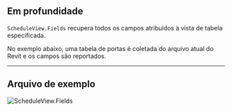 ## Em profundidade
`ScheduleView.Fields` recupera todos os campos atribuídos à vista de tabela especificada.

No exemplo abaixo, uma tabela de portas é coletada do arquivo atual do Revit e os campos são reportados.
___
## Arquivo de exemplo

![ScheduleView.Fields](./Revit.Elements.Views.ScheduleView.Fields_img.jpg)
